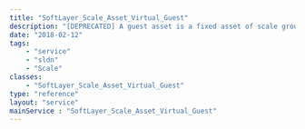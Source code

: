 ```yaml
---
title: "SoftLayer_Scale_Asset_Virtual_Guest"
description: "[DEPRECATED] A guest asset is a fixed asset of scale group. It is not automatically scaled up or down in any way. Its purpose is to provide information (e.g. metrics) to policies to affect scaling decisions. "
date: "2018-02-12"
tags:
    - "service"
    - "sldn"
    - "Scale"
classes:
    - "SoftLayer_Scale_Asset_Virtual_Guest"
type: "reference"
layout: "service"
mainService : "SoftLayer_Scale_Asset_Virtual_Guest"
---
```

